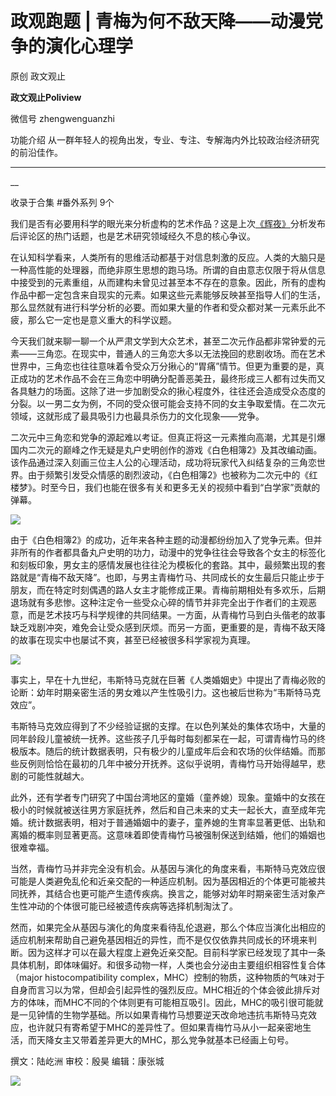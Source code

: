 

#  政观跑题 | 青梅为何不敌天降——动漫党争的演化心理学

原创 政文观止 

**政文观止Poliview** 

微信号 zhengwenguanzhi

功能介绍 从一群年轻人的视角出发，专业、专注、专解海内外比较政治经济研究的前沿佳作。

____

__

收录于合集 #番外系列 9个

我们是否有必要用科学的眼光来分析虚构的艺术作品？这是上次[《辉夜》](http://mp.weixin.qq.com/s?__biz=MzI5ODY0MTQ1OA==&mid=2247488431&idx=1&sn=64748bae066582d5914f161faecc0db5&chksm=eca3e2f2dbd46be407ca2d8c75a9bda7529289e785aca39515d22be5e5c9c9b428e2e493ae88&scene=21#wechat_redirect)分析发布后评论区的热门话题，也是艺术研究领域经久不息的核心争议。

  

在认知科学看来，人类所有的思维活动都基于对信息刺激的反应。人类的大脑只是一种高性能的处理器，而绝非原生思想的跑马场。所谓的自由意志仅限于将从信息中接受到的元素重组，从而建构未曾见过甚至本不存在的意象。因此，所有的虚构作品中都一定包含来自现实的元素。如果这些元素能够反映甚至指导人们的生活，那么显然就有进行科学分析的必要。而如果大量的作者和受众都对某一元素乐此不疲，那么它一定也是意义重大的科学议题。

  

今天我们就来聊一聊一个从严肃文学到大众艺术，甚至二次元作品都非常钟爱的元素——三角恋。在现实中，普通人的三角恋大多以无法挽回的悲剧收场。而在艺术世界中，三角恋也往往意味着令受众万分揪心的“胃痛”情节。但更为重要的是，真正成功的艺术作品不会在三角恋中明确分配善恶美丑，最终形成三人都有过失而又各具魅力的场面。这除了进一步加剧受众的揪心程度外，往往还会造成受众态度的分裂。以一男二女为例，不同的受众很可能会支持不同的女主争取爱情。在二次元领域，这就形成了最具吸引力也最具杀伤力的文化现象——党争。

  

二次元中三角恋和党争的源起难以考证。但真正将这一元素推向高潮，尤其是引爆国内二次元的巅峰之作无疑是丸户史明创作的游戏《白色相簿2》及其改编动画。该作品通过深入刻画三位主人公的心理活动，成功将玩家代入纠结复杂的三角恋世界。由于频繁引发受众情感的剧烈波动，《白色相簿2》也被称为二次元中的《红楼梦》。时至今日，我们也能在很多有关和更多无关的视频中看到“白学家”贡献的弹幕。

![](images/162/2.png)

由于《白色相簿2》的成功，近年来各种主题的动漫都纷纷加入了党争元素。但并非所有的作者都具备丸户史明的功力，动漫中的党争往往会导致各个女主的标签化和刻板印象，男女主的感情发展也往往沦为模板化的套路。其中，最频繁出现的套路就是“青梅不敌天降”。也即，与男主青梅竹马、共同成长的女生最后只能止步于朋友，而在特定时刻偶遇的路人女主才能修成正果。青梅前期相处有多欢乐，后期退场就有多悲惨。这种注定令一些受众心碎的情节并非完全出于作者们的主观恶意，而是艺术技巧与科学规律的共同结果。一方面，从青梅竹马到白头偕老的故事缺乏戏剧冲突，难免会让受众感到厌烦。而另一方面，更重要的是，青梅不敌天降的故事在现实中也屡试不爽，甚至已经被很多科学家视为真理。

![](images/162/3.png)

事实上，早在十九世纪，韦斯特马克就在巨著《人类婚姻史》中提出了青梅必败的论断：幼年时期亲密生活的男女难以产生性吸引力。这也被后世称为“韦斯特马克效应”。

  

韦斯特马克效应得到了不少经验证据的支撑。在以色列某处的集体农场中，大量的同年龄段儿童被统一抚养。这些孩子几乎每时每刻都呆在一起，可谓青梅竹马的终极版本。随后的统计数据表明，只有极少的儿童成年后会和农场的伙伴结婚。而那些反例则恰恰在最初的几年中被分开抚养。这似乎说明，青梅竹马开始得越早，悲剧的可能性就越大。

  

此外，还有学者专门研究了中国台湾地区的童婚（童养媳）现象。童婚中的女孩在极小的时候就被送往男方家庭抚养，然后和自己未来的丈夫一起长大，直至成年完婚。统计数据表明，相对于普通婚姻中的妻子，童养媳的生育率显著更低、出轨和离婚的概率则显著更高。这意味着即使青梅竹马被强制保送到结婚，他们的婚姻也很难幸福。

  

当然，青梅竹马并非完全没有机会。从基因与演化的角度来看，韦斯特马克效应很可能是人类避免乱伦和近亲交配的一种适应机制。因为基因相近的个体更可能被共同抚养，其结合也更可能产生遗传疾病。换言之，能够对幼年时期亲密生活对象产生性冲动的个体很可能已经被遗传疾病等选择机制淘汰了。

  

然而，如果完全从基因与演化的角度来看待乱伦退避，那么个体应当演化出相应的适应机制来帮助自己避免基因相近的异性，而不是仅仅依靠共同成长的环境来判断。因为这样才可以在最大程度上避免近亲交配。目前科学家已经发现了其中一条具体机制，即体味偏好。和很多动物一样，人类也会分泌由主要组织相容性复合体（major
histocompatibility
complex，MHC）控制的物质，这种物质的气味对于自身而言习以为常，但却会引起异性的强烈反应。MHC相近的个体会彼此排斥对方的体味，而MHC不同的个体则更有可能相互吸引。因此，MHC的吸引很可能就是一见钟情的生物学基础。所以如果青梅竹马想要逆天改命地违抗韦斯特马克效应，也许就只有寄希望于MHC的差异性了。但如果青梅竹马从小一起亲密地生活，而天降女主又带着差异更大的MHC，那么党争就基本已经画上句号。

  

撰文：陆屹洲 审校：殷昊 编辑：康张城

  

![](images/162/4.jpeg)

  

